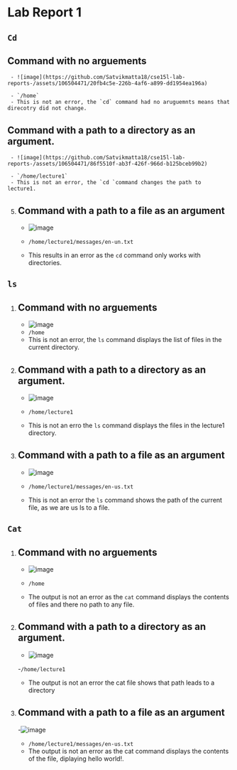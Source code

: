 # Lab Report 1


## `Cd`
  ## Command with no arguements

     - ![image](https://github.com/Satvikmatta18/cse15l-lab-reports-/assets/106504471/20fb4c5e-226b-4af6-a899-dd1954ea196a)

     - `/home`
     - This is not an error, the `cd` command had no aruguemnts means that direcotry did not change. 
   
## Command with a path to a directory as an argument.

     - ![image](https://github.com/Satvikmatta18/cse15l-lab-reports-/assets/106504471/86f5510f-ab3f-426f-966d-b125bceb99b2)

     - `/home/lecture1`
     - This is not an error, the `cd `command changes the path to lecture1. 
   
  5) ## Command with a path to a file as an argument

     - ![image](https://github.com/Satvikmatta18/cse15l-lab-reports-/assets/106504471/b801b828-b1a6-4c29-877c-a019c372178b)

     - `/home/lecture1/messages/en-un.txt`
     - This results in an error as the `cd` command only works with directories. 

## `ls` 
 1) ## Command with no arguements

     - ![image](https://github.com/Satvikmatta18/cse15l-lab-reports-/assets/106504471/cd70f0f5-ca27-471b-b338-cdf5659d6b92)
     - `/home`
     - This is not an error, the `ls` command displays the list of files in the current directory. 
   
  3) ## Command with a path to a directory as an argument.

     - ![image](https://github.com/Satvikmatta18/cse15l-lab-reports-/assets/106504471/764ac6c6-4c3b-4a25-8340-6a412d15b86f)

     - `/home/lecture1`
     - This is not an erro the `ls` command displays the files in the lecture1 directory. 
   
  5) ## Command with a path to a file as an argument

     - ![image](https://github.com/Satvikmatta18/cse15l-lab-reports-/assets/106504471/e98bfba1-0902-4a2e-ae0b-4b52d683336c)

     - `/home/lecture1/messages/en-us.txt`
     - This is not an error the `ls` command shows the path of the current file, as we are us ls to a file. 

## `Cat`
 1) ## Command with no arguements

     - ![image](https://github.com/Satvikmatta18/cse15l-lab-reports-/assets/106504471/f0f573fb-84e5-44b2-9710-d462f62ab3fc)


     - `/home`
     - The output is not an error as the `cat` command displays the contents of files and there no path to any file. 
   
  3) ## Command with a path to a directory as an argument.

     - ![image](https://github.com/Satvikmatta18/cse15l-lab-reports-/assets/106504471/392831b8-6ee6-4057-a973-3301a9a4cacd)

     -`/home/lecture1`
     - The output is not an error the cat file shows that path leads to a directory
   
  5) ## Command with a path to a file as an argument

     -![image](https://github.com/Satvikmatta18/cse15l-lab-reports-/assets/106504471/b35c5abc-e2d8-49ec-85ec-90f7521a629d)

     - `/home/lecture1/messages/en-us.txt`
     - The output is not an error as the cat command displays the contents of the file, diplaying hello world!. 
